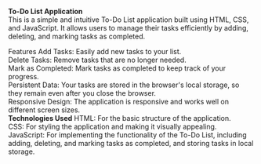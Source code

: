  <b>To-Do List Application</b> <br>
This is a simple and intuitive To-Do List application built using HTML, CSS, and JavaScript. It allows users to manage their tasks efficiently by adding, deleting, and marking tasks as completed.

Features
Add Tasks: Easily add new tasks to your list.<br>
Delete Tasks: Remove tasks that are no longer needed.<br>
Mark as Completed: Mark tasks as completed to keep track of your progress.<br>
Persistent Data: Your tasks are stored in the browser's local storage, so they remain even after you close the browser.<br>
Responsive Design: The application is responsive and works well on different screen sizes.<br>
 <b>Technologies Used</b>
HTML: For the basic structure of the application.<br>
CSS: For styling the application and making it visually appealing.<br>
JavaScript: For implementing the functionality of the To-Do List, including adding, deleting, and marking tasks as completed, and storing tasks in local storage.<br>
